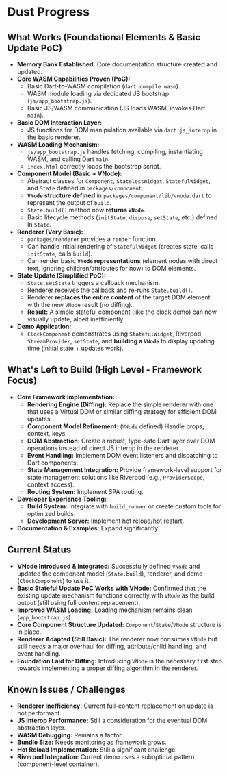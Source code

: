 # Dust Progress

## What Works (Foundational Elements & Basic Update PoC)

- **Memory Bank Established:** Core documentation structure created and updated.
- **Core WASM Capabilities Proven (PoC):**
  - Basic Dart-to-WASM compilation (`dart compile wasm`).
  - WASM module loading via dedicated JS bootstrap (`js/app_bootstrap.js`).
  - Basic JS/WASM communication (JS loads WASM, invokes Dart `main`).
- **Basic DOM Interaction Layer:**
  - JS functions for DOM manipulation available via `dart:js_interop` in the
    basic renderer.
- **WASM Loading Mechanism:**
  - `js/app_bootstrap.js` handles fetching, compiling, instantiating WASM, and
    calling Dart `main`.
  - `index.html` correctly loads the bootstrap script.
- **Component Model (Basic + VNode):**
  - Abstract classes for `Component`, `StatelessWidget`, `StatefulWidget`, and
    `State` defined in `packages/component`.
  - **`VNode` structure defined** in `packages/component/lib/vnode.dart` to
    represent the output of `build`.
  - `State.build()` method now **returns `VNode`**.
  - Basic lifecycle methods (`initState`, `dispose`, `setState`, etc.) defined
    in `State`.
- **Renderer (Very Basic):**
  - `packages/renderer` provides a `render` function.
  - Can handle initial rendering of `StatefulWidget` (creates state, calls
    `initState`, calls `build`).
  - Can render basic **`VNode` representations** (element nodes with direct
    text, ignoring children/attributes for now) to DOM elements.
- **State Update (Simplified PoC):**
  - `State.setState` triggers a callback mechanism.
  - Renderer receives the callback and re-runs `State.build()`.
  - Renderer **replaces the entire content** of the target DOM element with the
    new `VNode` result (no diffing).
  - **Result:** A simple stateful component (like the clock demo) can now
    visually update, albeit inefficiently.
- **Demo Application:**
  - `ClockComponent` demonstrates using `StatefulWidget`, Riverpod
    `StreamProvider`, `setState`, and **building a `VNode`** to display updating
    time (initial state + updates work).

## What's Left to Build (High Level - Framework Focus)

- **Core Framework Implementation:**
  - **Rendering Engine (Diffing):** Replace the simple renderer with one that
    uses a Virtual DOM or similar diffing strategy for efficient DOM updates.
  - **Component Model Refinement:** (`VNode` defined) Handle props, context,
    keys.
  - **DOM Abstraction:** Create a robust, type-safe Dart layer over DOM
    operations instead of direct JS interop in the renderer.
  - **Event Handling:** Implement DOM event listeners and dispatching to Dart
    components.
  - **State Management Integration:** Provide framework-level support for state
    management solutions like Riverpod (e.g., `ProviderScope`, context access).
  - **Routing System:** Implement SPA routing.
- **Developer Experience Tooling:**
  - **Build System:** Integrate with `build_runner` or create custom tools for
    optimized builds.
  - **Development Server:** Implement hot reload/hot restart.
- **Documentation & Examples:** Expand significantly.

## Current Status

- **VNode Introduced & Integrated:** Successfully defined `VNode` and updated
  the component model (`State.build`), renderer, and demo (`ClockComponent`) to
  use it.
- **Basic Stateful Update PoC Works with VNode:** Confirmed that the existing
  update mechanism functions correctly with `VNode` as the build output (still
  using full content replacement).
- **Improved WASM Loading:** Loading mechanism remains clean
  (`app_bootstrap.js`).
- **Core Component Structure Updated:** `Component`/`State`/`VNode` structure is
  in place.
- **Renderer Adapted (Still Basic):** The renderer now consumes `VNode` but
  still needs a major overhaul for diffing, attribute/child handling, and event
  handling.
- **Foundation Laid for Diffing:** Introducing `VNode` is the necessary first
  step towards implementing a proper diffing algorithm in the renderer.

## Known Issues / Challenges

- **Renderer Inefficiency:** Current full-content replacement on update is not
  performant.
- **JS Interop Performance:** Still a consideration for the eventual DOM
  abstraction layer.
- **WASM Debugging:** Remains a factor.
- **Bundle Size:** Needs monitoring as framework grows.
- **Hot Reload Implementation:** Still a significant challenge.
- **Riverpod Integration:** Current demo uses a suboptimal pattern
  (component-level container).
